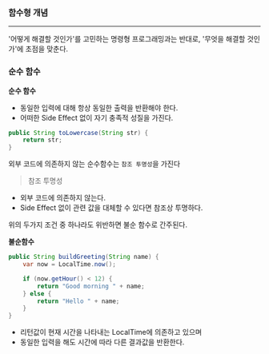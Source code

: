 ### 함수형 개념

---

'어떻게 해결할 것인가'를 고민하는 명령형 프로그래밍과는 반대로, '무엇을 해결할 것인가'에 초점을 맞춘다.

### 순수 함수

**순수 함수**
- 동일한 입력에 대해 항상 동일한 출력을 반환해야 한다.
- 어떠한 Side Effect 없이 자기 충족적 성질을 가진다.
```java
public String toLowercase(String str) {
    return str;
}
```
외부 코드에 의존하지 않는 순수함수는 `참조 투명성`을 가진다
> 참조 투명성
- 외부 코드에 의존하지 않는다.
- Side Effect 없이 관련 값을 대체할 수 있다면 참조상 투명하다.

위의 두가지 조건 중 하나라도 위반하면 불순 함수로 간주된다.

**불순함수**
```java
public String buildGreeting(String name) {
    var now = LocalTime.now();

    if (now.getHour() < 12) {
        return "Good morning " + name;
    } else {
        return "Hello " + name;
    }
}
```
- 리턴값이 현재 시간을 나타내는 LocalTime에 의존하고 있으며 
- 동일한 입력을 해도 시간에 따라 다른 결과값을 반환한다.